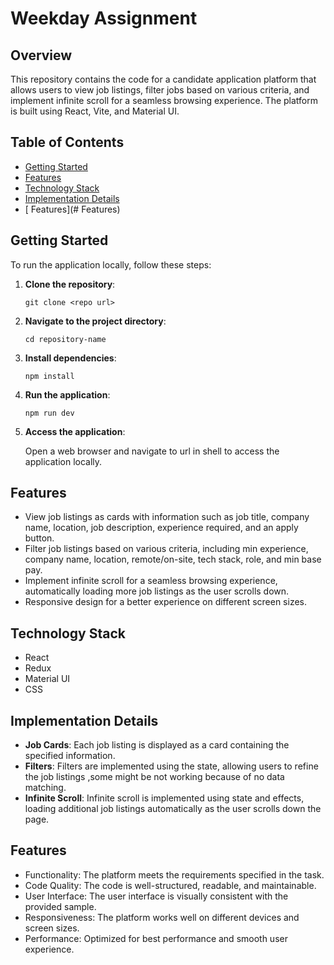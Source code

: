# Weekday Assignment

## Overview

This repository contains the code for a candidate application platform that allows users to view job listings, filter jobs based on various criteria, and implement infinite scroll for a seamless browsing experience. The platform is built using React, Vite, and Material UI.

## Table of Contents

- [Getting Started](#getting-started)
- [Features](#features)
- [Technology Stack](#technology-stack)
- [Implementation Details](#implementation-details)
- [ Features](# Features)

## Getting Started

To run the application locally, follow these steps:

1. **Clone the repository**:

    ```shell
    git clone <repo url>
    ```

2. **Navigate to the project directory**:

    ```shell
    cd repository-name
    ```

3. **Install dependencies**:

    ```shell
    npm install
    ```


4. **Run the application**:

    ```shell
    npm run dev
    ```

5. **Access the application**:

    Open a web browser and navigate to url in shell to access the application locally.

## Features

- View job listings as cards with information such as job title, company name, location, job description, experience required, and an apply button.
- Filter job listings based on various criteria, including min experience, company name, location, remote/on-site, tech stack, role, and min base pay.
- Implement infinite scroll for a seamless browsing experience, automatically loading more job listings as the user scrolls down.
- Responsive design for a better experience on different screen sizes.

## Technology Stack

- React
- Redux
- Material UI
- CSS

## Implementation Details

- **Job Cards**: Each job listing is displayed as a card containing the specified information.
- **Filters**: Filters are implemented using the state, allowing users to refine the job listings ,some might be not working because of no data matching.
- **Infinite Scroll**: Infinite scroll is implemented using state and effects, loading additional job listings automatically as the user scrolls down the page.

## Features

- Functionality: The platform meets the requirements specified in the task.
- Code Quality: The code is well-structured, readable, and maintainable.
- User Interface: The user interface is visually consistent with the provided sample.
- Responsiveness: The platform works well on different devices and screen sizes.
- Performance: Optimized for best performance and smooth user experience.


